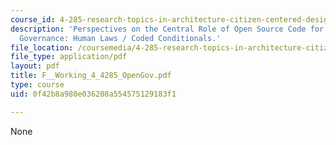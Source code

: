 ```yaml
---
course_id: 4-285-research-topics-in-architecture-citizen-centered-design-of-open-governance-systems-fall-2002
description: 'Perspectives on the Central Role of Open Source Code for Participatory
  Governance: Human Laws / Coded Conditionals.'
file_location: /coursemedia/4-285-research-topics-in-architecture-citizen-centered-design-of-open-governance-systems-fall-2002/0f42b8a980e036208a554575129183f1_F__Working_4_4285_OpenGov.pdf
file_type: application/pdf
layout: pdf
title: F__Working_4_4285_OpenGov.pdf
type: course
uid: 0f42b8a980e036208a554575129183f1

---
```

None